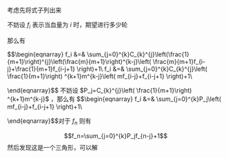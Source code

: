 
考虑先将式子列出来

不妨设 $f_{i}$ 表示当血量为 $i$ 时，期望进行多少轮

那么有 

$$\begin{eqnarray}
f_i &=& \sum_{j=0}^{k}C_{k}^{j}\left(\frac{1}{m+1}\right)^{j}\left(\frac{m}{m+1}\right)^{k-j}\left( \frac{m}{m+1}f_{i-j}+\frac{1}{m+1}f_{i-j+1}  \right)+1\\
f_i &=& \sum_{j=0}^{k}C_{k}^{j}\left( \frac{1}{m+1}\right) ^{k+1}m^{k-j}\left( mf_{i-j}+f_{i-j+1}  \right)+1\\

\end{eqnarray}$$
不妨设 $P_j=C_{k}^{j}\left( \frac{1}{m+1}\right) ^{k+1}m^{k-j}$ ，那么有
$$\begin{eqnarray}
f_i &=& \sum_{j=0}^{k}P_j\left( mf_{i-j}+f_{i-j+1}  \right)+1\\

\end{eqnarray}$$对于 $f_n$ 则有

$$f_n=\sum_{j=0}^{k}P_jf_{n-j}+1$$
然后发现这是一个三角形，可以解